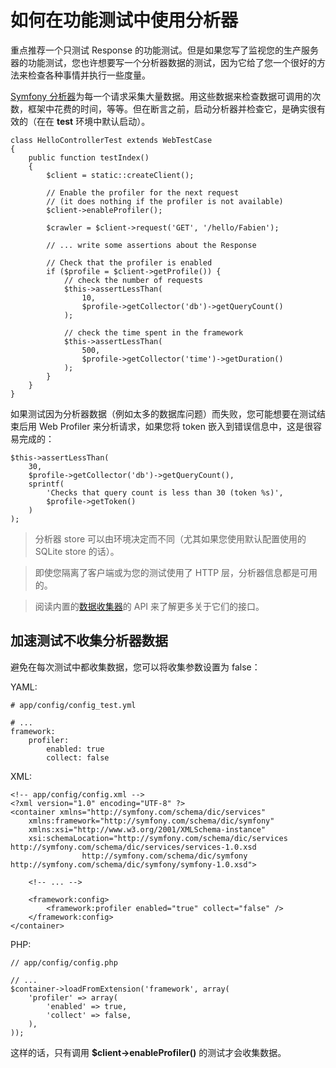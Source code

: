 # 如何在功能测试中使用分析器

重点推荐一个只测试 Response 的功能测试。但是如果您写了监视您的生产服务器的功能测试，您也许想要写一个分析器数据的测试，因为它给了您一个很好的方法来检查各种事情并执行一些度量。

[Symfony 分析器](http://symfony.com/doc/current/cookbook/profiler/index.html)为每一个请求采集大量数据。用这些数据来检查数据可调用的次数，框架中花费的时间，等等。但在断言之前，启动分析器并检查它，是确实很有效的（在在 **test** 环境中默认启动）。

```
class HelloControllerTest extends WebTestCase
{
    public function testIndex()
    {
        $client = static::createClient();

        // Enable the profiler for the next request
        // (it does nothing if the profiler is not available)
        $client->enableProfiler();

        $crawler = $client->request('GET', '/hello/Fabien');

        // ... write some assertions about the Response

        // Check that the profiler is enabled
        if ($profile = $client->getProfile()) {
            // check the number of requests
            $this->assertLessThan(
                10,
                $profile->getCollector('db')->getQueryCount()
            );

            // check the time spent in the framework
            $this->assertLessThan(
                500,
                $profile->getCollector('time')->getDuration()
            );
        }
    }
}
```

如果测试因为分析器数据（例如太多的数据库问题）而失败，您可能想要在测试结束后用 Web Profiler 来分析请求，如果您将 token 嵌入到错误信息中，这是很容易完成的：

```
$this->assertLessThan(
    30,
    $profile->getCollector('db')->getQueryCount(),
    sprintf(
        'Checks that query count is less than 30 (token %s)',
        $profile->getToken()
    )
);
```

> 分析器 store 可以由环境决定而不同（尤其如果您使用默认配置使用的 SQLite store 的话）。

> 即使您隔离了客户端或为您的测试使用了 HTTP 层，分析器信息都是可用的。

> 阅读内置的[数据收集器](http://symfony.com/doc/current/cookbook/profiler/data_collector.html)的 API 来了解更多关于它们的接口。

## 加速测试不收集分析器数据

避免在每次测试中都收集数据，您可以将收集参数设置为 false：

YAML:

```
# app/config/config_test.yml

# ...
framework:
    profiler:
        enabled: true
        collect: false
```

XML:

```
<!-- app/config/config.xml -->
<?xml version="1.0" encoding="UTF-8" ?>
<container xmlns="http://symfony.com/schema/dic/services"
    xmlns:framework="http://symfony.com/schema/dic/symfony"
    xmlns:xsi="http://www.w3.org/2001/XMLSchema-instance"
    xsi:schemaLocation="http://symfony.com/schema/dic/services http://symfony.com/schema/dic/services/services-1.0.xsd
                http://symfony.com/schema/dic/symfony http://symfony.com/schema/dic/symfony/symfony-1.0.xsd">

    <!-- ... -->

    <framework:config>
        <framework:profiler enabled="true" collect="false" />
    </framework:config>
</container>
```

PHP:

```
// app/config/config.php

// ...
$container->loadFromExtension('framework', array(
    'profiler' => array(
        'enabled' => true,
        'collect' => false,
    ),
));
```

这样的话，只有调用 **$client->enableProfiler()** 的测试才会收集数据。
